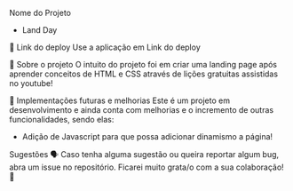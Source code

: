 Nome do Projeto
- Land Day

📲 Link do deploy
Use a aplicação em Link do deploy

📑 Sobre o projeto
O intuito do projeto foi em criar uma landing page após aprender conceitos de HTML e CSS através de lições gratuitas assistidas no youtube!

📆 Implementações futuras e melhorias
Este é um projeto em desenvolvimento e ainda conta com melhorias e o incremento de outras funcionalidades, sendo elas:
- Adição de Javascript para que possa adicionar dinamismo a página!

Sugestões 🗣
Caso tenha alguma sugestão ou queira reportar algum bug, abra um issue no repositório. Ficarei muito grata/o com a sua colaboração! 🤝
